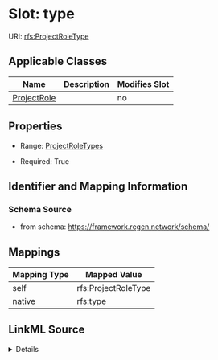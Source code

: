 

# Slot: type



URI: [rfs:ProjectRoleType](https://framework.regen.network/schema/ProjectRoleType)



<!-- no inheritance hierarchy -->





## Applicable Classes

| Name | Description | Modifies Slot |
| --- | --- | --- |
| [ProjectRole](ProjectRole.md) |  |  no  |







## Properties

* Range: [ProjectRoleTypes](ProjectRoleTypes.md)

* Required: True





## Identifier and Mapping Information







### Schema Source


* from schema: https://framework.regen.network/schema/




## Mappings

| Mapping Type | Mapped Value |
| ---  | ---  |
| self | rfs:ProjectRoleType |
| native | rfs:type |




## LinkML Source

<details>
```yaml
name: type
from_schema: https://framework.regen.network/schema/
rank: 1000
slot_uri: rfs:ProjectRoleType
alias: type
owner: ProjectRole
domain_of:
- ProjectRole
range: ProjectRoleTypes
required: true

```
</details>
